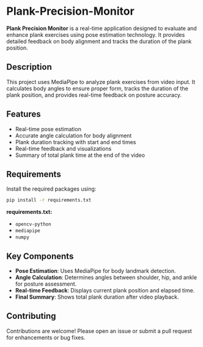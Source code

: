 # Plank-Precision-Monitor

**Plank Precision Monitor** is a real-time application designed to evaluate and enhance plank exercises using pose estimation technology. It provides detailed feedback on body alignment and tracks the duration of the plank position.

## Description

This project uses MediaPipe to analyze plank exercises from video input. It calculates body angles to ensure proper form, tracks the duration of the plank position, and provides real-time feedback on posture accuracy.

## Features

- Real-time pose estimation
- Accurate angle calculation for body alignment
- Plank duration tracking with start and end times
- Real-time feedback and visualizations
- Summary of total plank time at the end of the video

## Requirements

Install the required packages using:
```bash
pip install -r requirements.txt
```

**requirements.txt:**
- `opencv-python`
- `mediapipe`
- `numpy`

## Key Components

- **Pose Estimation**: Uses MediaPipe for body landmark detection.
- **Angle Calculation**: Determines angles between shoulder, hip, and ankle for posture assessment.
- **Real-time Feedback**: Displays current plank position and elapsed time.
- **Final Summary**: Shows total plank duration after video playback.

## Contributing

Contributions are welcome! Please open an issue or submit a pull request for enhancements or bug fixes.
